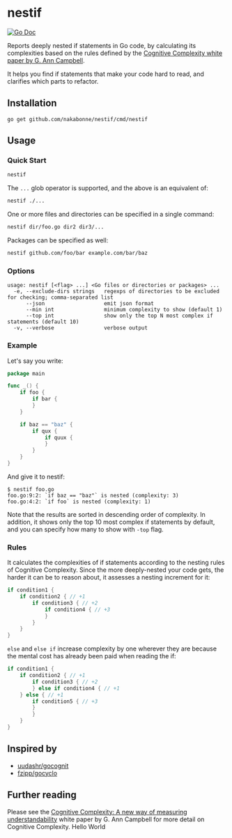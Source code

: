 # nestif

[![Go Doc](https://img.shields.io/badge/godoc-reference-blue.svg?style=flat-square)](http://godoc.org/github.com/nakabonne/nestif)

Reports deeply nested if statements in Go code, by calculating its complexities based on the rules defined by the [Cognitive Complexity white paper by G. Ann Campbell](https://www.sonarsource.com/docs/CognitiveComplexity.pdf).

It helps you find if statements that make your code hard to read, and clarifies which parts to refactor.

## Installation

```
go get github.com/nakabonne/nestif/cmd/nestif
```

## Usage

### Quick Start

```bash
nestif
```

The `...` glob operator is supported, and the above is an equivalent of:

```bash
nestif ./...
```

One or more files and directories can be specified in a single command:

```bash
nestif dir/foo.go dir2 dir3/...
```

Packages can be specified as well:

```bash
nestif github.com/foo/bar example.com/bar/baz
```

### Options

```
usage: nestif [<flag> ...] <Go files or directories or packages> ...
  -e, --exclude-dirs strings   regexps of directories to be excluded for checking; comma-separated list
      --json                   emit json format
      --min int                minimum complexity to show (default 1)
      --top int                show only the top N most complex if statements (default 10)
  -v, --verbose                verbose output
```

### Example

Let's say you write:

```go
package main

func _() {
    if foo {
        if bar {
        }
    }

    if baz == "baz" {
        if qux {
            if quux {
            }
        }
    }
}
```

And give it to nestif:

```console
$ nestif foo.go
foo.go:9:2: `if baz == "baz"` is nested (complexity: 3)
foo.go:4:2: `if foo` is nested (complexity: 1)
```

Note that the results are sorted in descending order of complexity. In addition, it shows only the top 10 most complex if statements by default, and you can specify how many to show with `-top` flag.

### Rules

It calculates the complexities of if statements according to the nesting rules of Cognitive Complexity.
Since the more deeply-nested your code gets, the harder it can be to reason about, it assesses a nesting increment for it:

```go
if condition1 {
    if condition2 { // +1
        if condition3 { // +2
            if condition4 { // +3
            }
        }
    }
}
```

`else` and `else if` increase complexity by one wherever they are because the mental cost has already been paid when reading the if:

```go
if condition1 {
    if condition2 { // +1
        if condition3 { // +2
        } else if condition4 { // +1
	} else { // +1
	    if condition5 { // +3
	    }
        }
    }
}
```

## Inspired by

- [uudashr/gocognit](https://github.com/uudashr/gocognit)
- [fzipp/gocyclo](https://github.com/fzipp/gocyclo)

## Further reading

Please see the [Cognitive Complexity: A new way of measuring understandability](https://www.sonarsource.com/docs/CognitiveComplexity.pdf) white paper by G. Ann Campbell for more detail on Cognitive Complexity.
Hello World
